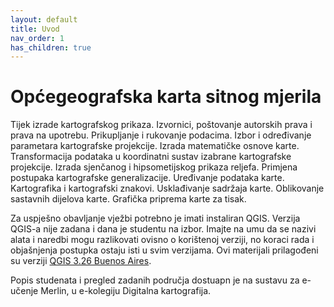 ```yaml
---
layout: default
title: Uvod
nav_order: 1
has_children: true
---
```

# Općegeografska karta sitnog mjerila 

Tijek izrade kartografskog prikaza. Izvornici, poštovanje autorskih prava i prava na upotrebu. Prikupljanje i rukovanje podacima. Izbor i određivanje parametara kartografske projekcije. Izrada matematičke osnove karte. Transformacija podataka u koordinatni sustav izabrane kartografske projekcije. Izrada sjenčanog i hipsometijskog prikaza reljefa. Primjena postupaka kartografske generalizacije. Uređivanje podataka karte. Kartografika i kartografski znakovi. Usklađivanje sadržaja karte. Oblikovanje sastavnih dijelova karte. Grafička priprema karte za tisak. 

Za uspješno obavljanje vježbi potrebno je imati instaliran QGIS. Verzija QGIS-a nije zadana i dana je studentu na izbor. Imajte na umu da se nazivi alata i naredbi mogu razlikovati ovisno o korištenoj verziji, no koraci rada i objašnjenja postupka ostaju isti u svim verzijama. Ovi materijali prilagođeni su verziji [QGIS 3.26 Buenos Aires](https://blog.qgis.org/2022/06/24/qgis-3-26-buenos-aires-is-released/).

Popis studenata i pregled zadanih područja dostuapn je na sustavu za e-učenje Merlin, u e-kolegiju Digitalna kartografija.   
